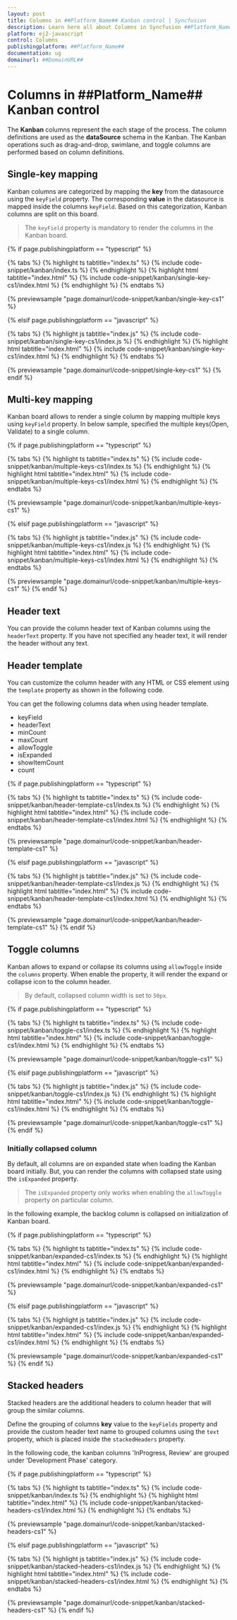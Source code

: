 ```yaml
---
layout: post
title: Columns in ##Platform_Name## Kanban control | Syncfusion
description: Learn here all about Columns in Syncfusion ##Platform_Name## Kanban control of Syncfusion Essential JS 2 and more.
platform: ej2-javascript
control: Columns 
publishingplatform: ##Platform_Name##
documentation: ug
domainurl: ##DomainURL##
---
```


# Columns in ##Platform_Name## Kanban control

The **Kanban** columns represent the each stage of the process. The column definitions are used as the **dataSource** schema in the Kanban. The Kanban operations such as drag-and-drop, swimlane, and toggle columns are performed based on column definitions.

## Single-key mapping

Kanban columns are categorized by mapping the **key** from the datasource using the `keyField` property. The corresponding **value** in the datasource is mapped inside the columns `keyField`.  Based on this categorization, Kanban columns are split on this board.

> The `keyField` property is mandatory to render the columns in the Kanban board.

{% if page.publishingplatform == "typescript" %}

 {% tabs %}
{% highlight ts tabtitle="index.ts" %}
{% include code-snippet/kanban/index.ts %}
{% endhighlight %}
{% highlight html tabtitle="index.html" %}
{% include code-snippet/kanban/single-key-cs1/index.html %}
{% endhighlight %}
{% endtabs %}
        
{% previewsample "page.domainurl/code-snippet/kanban/single-key-cs1" %}

{% elsif page.publishingplatform == "javascript" %}

{% tabs %}
{% highlight js tabtitle="index.js" %}
{% include code-snippet/kanban/single-key-cs1/index.js %}
{% endhighlight %}
{% highlight html tabtitle="index.html" %}
{% include code-snippet/kanban/single-key-cs1/index.html %}
{% endhighlight %}
{% endtabs %}

{% previewsample "page.domainurl/code-snippet/single-key-cs1" %}
{% endif %}

## Multi-key mapping

Kanban board allows to render a single column by mapping multiple keys using `keyField` property. In below sample, specified the multiple keys(Open, Validate) to a single column.

{% if page.publishingplatform == "typescript" %}

 {% tabs %}
{% highlight ts tabtitle="index.ts" %}
{% include code-snippet/kanban/multiple-keys-cs1/index.ts %}
{% endhighlight %}
{% highlight html tabtitle="index.html" %}
{% include code-snippet/kanban/multiple-keys-cs1/index.html %}
{% endhighlight %}
{% endtabs %}
        
{% previewsample "page.domainurl/code-snippet/kanban/multiple-keys-cs1" %}

{% elsif page.publishingplatform == "javascript" %}

{% tabs %}
{% highlight js tabtitle="index.js" %}
{% include code-snippet/kanban/multiple-keys-cs1/index.js %}
{% endhighlight %}
{% highlight html tabtitle="index.html" %}
{% include code-snippet/kanban/multiple-keys-cs1/index.html %}
{% endhighlight %}
{% endtabs %}

{% previewsample "page.domainurl/code-snippet/kanban/multiple-keys-cs1" %}
{% endif %}

## Header text

You can provide the column header text of Kanban columns using the `headerText` property. If you have not specified any header text, it will render the header without any text.

## Header template

You can customize the column header with any HTML or CSS element using the `template` property as shown in the following code.

You can get the following columns data when using header template.

* keyField
* headerText
* minCount
* maxCount
* allowToggle
* isExpanded
* showItemCount
* count

{% if page.publishingplatform == "typescript" %}

 {% tabs %}
{% highlight ts tabtitle="index.ts" %}
{% include code-snippet/kanban/header-template-cs1/index.ts %}
{% endhighlight %}
{% highlight html tabtitle="index.html" %}
{% include code-snippet/kanban/header-template-cs1/index.html %}
{% endhighlight %}
{% endtabs %}
        
{% previewsample "page.domainurl/code-snippet/kanban/header-template-cs1" %}

{% elsif page.publishingplatform == "javascript" %}

{% tabs %}
{% highlight js tabtitle="index.js" %}
{% include code-snippet/kanban/header-template-cs1/index.js %}
{% endhighlight %}
{% highlight html tabtitle="index.html" %}
{% include code-snippet/kanban/header-template-cs1/index.html %}
{% endhighlight %}
{% endtabs %}

{% previewsample "page.domainurl/code-snippet/kanban/header-template-cs1" %}
{% endif %}

## Toggle columns

Kanban allows to expand or collapse its columns using `allowToggle` inside the `columns` property. When enable the property, it will render the expand or collapse icon to the column header.

> By default, collapsed column width is set to `50px`.

{% if page.publishingplatform == "typescript" %}

 {% tabs %}
{% highlight ts tabtitle="index.ts" %}
{% include code-snippet/kanban/toggle-cs1/index.ts %}
{% endhighlight %}
{% highlight html tabtitle="index.html" %}
{% include code-snippet/kanban/toggle-cs1/index.html %}
{% endhighlight %}
{% endtabs %}
        
{% previewsample "page.domainurl/code-snippet/kanban/toggle-cs1" %}

{% elsif page.publishingplatform == "javascript" %}

{% tabs %}
{% highlight js tabtitle="index.js" %}
{% include code-snippet/kanban/toggle-cs1/index.js %}
{% endhighlight %}
{% highlight html tabtitle="index.html" %}
{% include code-snippet/kanban/toggle-cs1/index.html %}
{% endhighlight %}
{% endtabs %}

{% previewsample "page.domainurl/code-snippet/kanban/toggle-cs1" %}
{% endif %}

### Initially collapsed column

By default, all columns are on expanded state when loading the Kanban board initially. But, you can render the columns with collapsed state using the `isExpanded` property.

>The `isExpanded` property only works when enabling the `allowToggle` property on particular column.

In the following example, the backlog column is collapsed on initialization of Kanban board.

{% if page.publishingplatform == "typescript" %}

 {% tabs %}
{% highlight ts tabtitle="index.ts" %}
{% include code-snippet/kanban/expanded-cs1/index.ts %}
{% endhighlight %}
{% highlight html tabtitle="index.html" %}
{% include code-snippet/kanban/expanded-cs1/index.html %}
{% endhighlight %}
{% endtabs %}
        
{% previewsample "page.domainurl/code-snippet/kanban/expanded-cs1" %}

{% elsif page.publishingplatform == "javascript" %}

{% tabs %}
{% highlight js tabtitle="index.js" %}
{% include code-snippet/kanban/expanded-cs1/index.js %}
{% endhighlight %}
{% highlight html tabtitle="index.html" %}
{% include code-snippet/kanban/expanded-cs1/index.html %}
{% endhighlight %}
{% endtabs %}

{% previewsample "page.domainurl/code-snippet/kanban/expanded-cs1" %}
{% endif %}

## Stacked headers

Stacked headers are the additional headers to column header that will group the similar columns.

Define the grouping of columns **key** value to the `keyFields` property and provide the custom header text name to grouped columns using the `text` property, which is placed inside the `stackedHeaders` property.

In the following code, the kanban columns 'InProgress, Review' are grouped under 'Development Phase' category.

{% if page.publishingplatform == "typescript" %}

 {% tabs %}
{% highlight ts tabtitle="index.ts" %}
{% include code-snippet/kanban/index.ts %}
{% endhighlight %}
{% highlight html tabtitle="index.html" %}
{% include code-snippet/kanban/stacked-headers-cs1/index.html %}
{% endhighlight %}
{% endtabs %}
        
{% previewsample "page.domainurl/code-snippet/kanban/stacked-headers-cs1" %}

{% elsif page.publishingplatform == "javascript" %}

{% tabs %}
{% highlight js tabtitle="index.js" %}
{% include code-snippet/kanban/stacked-headers-cs1/index.js %}
{% endhighlight %}
{% highlight html tabtitle="index.html" %}
{% include code-snippet/kanban/stacked-headers-cs1/index.html %}
{% endhighlight %}
{% endtabs %}

{% previewsample "page.domainurl/code-snippet/kanban/stacked-headers-cs1" %}
{% endif %}
